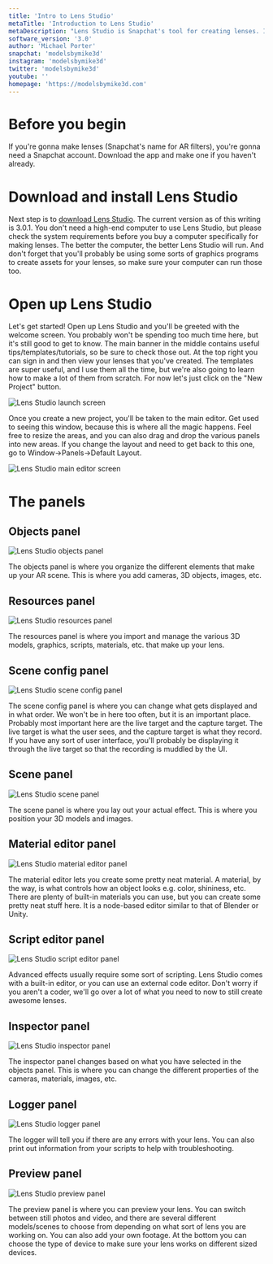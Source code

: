 ```yaml
---
title: 'Intro to Lens Studio'
metaTitle: 'Introduction to Lens Studio'
metaDescription: "Lens Studio is Snapchat's tool for creating lenses. It's super powerful and super flexible. While it's been designed to be easy to use, here's a quick overview of how the software is layed out."
software_version: '3.0'
author: 'Michael Porter'
snapchat: 'modelsbymike3d'
instagram: 'modelsbymike3d'
twitter: 'modelsbymike3d'
youtube: ''
homepage: 'https://modelsbymike3d.com'
---
```


# Before you begin

If you're gonna make lenses (Snapchat's name for AR filters), you're gonna need a Snapchat account. Download the app and make one if you haven't already.

# Download and install Lens Studio

Next step is to [download Lens Studio](https://lensstudio.snapchat.com/). The current version as of this writing is 3.0.1. You don't need a high-end computer to use Lens Studio, but please check the system requirements before you buy a computer specifically for making lenses. The better the computer, the better Lens Studio will run. And don't forget that you'll probably be using some sorts of graphics programs to create assets for your lenses, so make sure your computer can run those too.

# Open up Lens Studio

Let's get started! Open up Lens Studio and you'll be greeted with the welcome screen. You probably won't be spending too much time here, but it's still good to get to know. The main banner in the middle contains useful tips/templates/tutorials, so be sure to check those out. At the top right you can sign in and then view your lenses that you've created. The templates are super useful, and I use them all the time, but we're also going to learn how to make a lot of them from scratch. For now let's just click on the "New Project" button.

![Lens Studio launch screen](../../snapchat-beginner/setup/ls-launch-screen.jpg)

Once you create a new project, you'll be taken to the main editor. Get used to seeing this window, because this is where all the magic happens. Feel free to resize the areas, and you can also drag and drop the various panels into new areas. If you change the layout and need to get back to this one, go to Window->Panels->Default Layout.

![Lens Studio main editor screen](../../snapchat-beginner/setup/ls-new-project.jpg)

# The panels

## Objects panel

![Lens Studio objects panel](../../snapchat-beginner/setup/ls-objects.jpg)

The objects panel is where you organize the different elements that make up your AR scene. This is where you add cameras, 3D objects, images, etc.

## Resources panel

![Lens Studio resources panel](../../snapchat-beginner/setup/ls-resources.jpg)

The resources panel is where you import and manage the various 3D models, graphics, scripts, materials, etc. that make up your lens.

## Scene config panel

![Lens Studio scene config panel](../../snapchat-beginner/setup/ls-scene-config.jpg)

The scene config panel is where you can change what gets displayed and in what order. We won't be in here too often, but it is an important place. Probably most important here are the live target and the capture target. The live target is what the user sees, and the capture target is what they record. If you have any sort of user interface, you'll probably be displaying it through the live target so that the recording is muddled by the UI.

## Scene panel

![Lens Studio scene panel](../../snapchat-beginner/setup/ls-scene.jpg)

The scene panel is where you lay out your actual effect. This is where you position your 3D models and images.

## Material editor panel

![Lens Studio material editor panel](../../snapchat-beginner/setup/ls-material-editor.jpg)

The material editor lets you create some pretty neat material. A material, by the way, is what controls how an object looks e.g. color, shininess, etc. There are plenty of built-in materials you can use, but you can create some pretty neat stuff here. It is a node-based editor similar to that of Blender or Unity.

## Script editor panel

![Lens Studio script editor panel](../../snapchat-beginner/setup/ls-script-editor.jpg)

Advanced effects usually require some sort of scripting. Lens Studio comes with a built-in editor, or you can use an external code editor. Don't worry if you aren't a coder, we'll go over a lot of what you need to now to still create awesome lenses.

## Inspector panel

![Lens Studio inspector panel](../../snapchat-beginner/setup/ls-inspector.jpg)

The inspector panel changes based on what you have selected in the objects panel. This is where you can change the different properties of the cameras, materials, images, etc.

## Logger panel

![Lens Studio logger panel](../../snapchat-beginner/setup/ls-logger.jpg)

The logger will tell you if there are any errors with your lens. You can also print out information from your scripts to help with troubleshooting.

## Preview panel

![Lens Studio preview panel](../../snapchat-beginner/setup/ls-preview.jpg)

The preview panel is where you can preview your lens. You can switch between still photos and video, and there are several different models/scenes to choose from depending on what sort of lens you are working on. You can also add your own footage. At the bottom you can choose the type of device to make sure your lens works on different sized devices.
